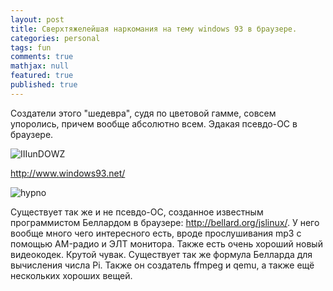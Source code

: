 ```yaml
---
layout: post
title: Сверхтяжелейшая наркомания на тему windows 93 в браузере.
categories: personal
tags: fun
comments: true
mathjax: null
featured: true
published: true
---
```


Создатели этого "шедевра", судя по цветовой гамме, совсем упоролись, причем
вообще абсолютно всем. Эдакая псевдо-ОС в браузере.

![IIIunDOWZ](https://i.imgur.com/mesN9wt.png)

<a href="http://www.windows93.net/">http://www.windows93.net/</a>

![hypno](https://i.imgur.com/ROA0xWB.png)

Существует так же и не псевдо-ОС, созданное известным программистом Беллардом
в браузере: <a href="http://bellard.org/jslinux/">http://bellard.org/jslinux/</a>.
У него вообще много чего интересного есть, вроде прослушивания mp3 с помощью
AM-радио и ЭЛТ монитора. Также есть очень хороший новый видеокодек. Крутой
чувак. Существует так же формула Белларда для вычисления числа Pi. Также он
создатель ffmpeg и qemu, а также ещё нескольких хороших вещей.
